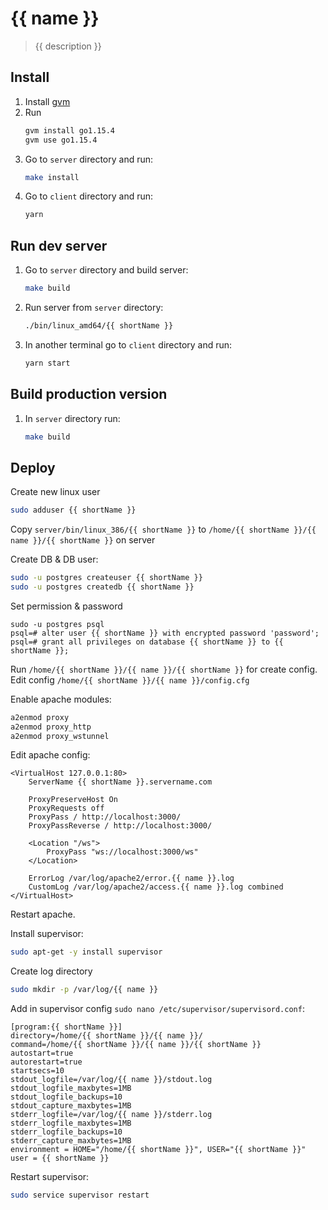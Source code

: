 # {{ name }}

> {{ description }}

## Install 
1. Install [gvm](https://github.com/moovweb/gvm)
2. Run 
   ```bash
   gvm install go1.15.4
   gvm use go1.15.4
   ```
3. Go to `server` directory and run:
   ```bash
   make install 
   ```
4. Go to `client` directory and run:
    ```bash
    yarn
    ```

## Run dev server
1. Go to `server` directory and build server:
   ```bash
   make build
   ```
2. Run server from `server` directory:
   ```bash
   ./bin/linux_amd64/{{ shortName }}
   ```
3. In another terminal go to `client` directory and run:
   ```bash
   yarn start
   ```
   
## Build production version
1. In `server` directory run:
   ```bash
   make build 
   ```


## Deploy
Create new linux user
```bash
sudo adduser {{ shortName }}
```
Copy `server/bin/linux_386/{{ shortName }}` to `/home/{{ shortName }}/{{ name }}/{{ shortName }}` on server

Create DB & DB user:
```bash
sudo -u postgres createuser {{ shortName }}
sudo -u postgres createdb {{ shortName }}
```
Set permission & password
```
sudo -u postgres psql
psql=# alter user {{ shortName }} with encrypted password 'password';
psql=# grant all privileges on database {{ shortName }} to {{ shortName }};
```

Run `/home/{{ shortName }}/{{ name }}/{{ shortName }}` for create config.
Edit config `/home/{{ shortName }}/{{ name }}/config.cfg`

Enable apache modules:
```bash
a2enmod proxy
a2enmod proxy_http
a2enmod proxy_wstunnel
```

Edit apache config:
```
<VirtualHost 127.0.0.1:80>
    ServerName {{ shortName }}.servername.com

    ProxyPreserveHost On
    ProxyRequests off
    ProxyPass / http://localhost:3000/
    ProxyPassReverse / http://localhost:3000/

    <Location "/ws">
        ProxyPass "ws://localhost:3000/ws"
    </Location>

    ErrorLog /var/log/apache2/error.{{ name }}.log
    CustomLog /var/log/apache2/access.{{ name }}.log combined
</VirtualHost>
```
Restart apache.

Install supervisor:
```bash
sudo apt-get -y install supervisor
```
Create log directory 
```bash
sudo mkdir -p /var/log/{{ name }}
```

Add in supervisor config `sudo nano /etc/supervisor/supervisord.conf`:
```
[program:{{ shortName }}]
directory=/home/{{ shortName }}/{{ name }}/
command=/home/{{ shortName }}/{{ name }}/{{ shortName }}
autostart=true
autorestart=true
startsecs=10
stdout_logfile=/var/log/{{ name }}/stdout.log
stdout_logfile_maxbytes=1MB
stdout_logfile_backups=10
stdout_capture_maxbytes=1MB
stderr_logfile=/var/log/{{ name }}/stderr.log
stderr_logfile_maxbytes=1MB
stderr_logfile_backups=10
stderr_capture_maxbytes=1MB
environment = HOME="/home/{{ shortName }}", USER="{{ shortName }}"
user = {{ shortName }}
```

Restart supervisor:
```bash
sudo service supervisor restart
```
